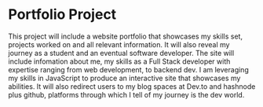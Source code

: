# Portfolio Project

This project will include a website portfolio  that showcases my skills set, projects worked on and all relevant information. It will also reveal my journey as a student and an eventual software developer. The site will include infomation about me, my skills as  a Full Stack developer with expertise ranging from web development, to backend dev. 
I am leveraging my skills in JavaScript to produce an interactive site that showcases my abilities.
It will also redirect users to my blog spaces at Dev.to and hashnode plus github, platforms through which I tell of my journey is the dev world.

